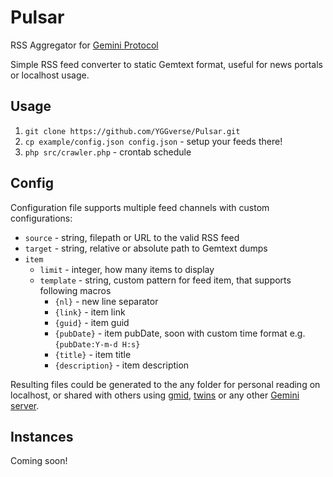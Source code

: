 # Pulsar

RSS Aggregator for [Gemini Protocol](https://geminiprotocol.net)

Simple RSS feed converter to static Gemtext format, useful for news portals or localhost usage.

## Usage

1. `git clone https://github.com/YGGverse/Pulsar.git`
2. `cp example/config.json config.json` - setup your feeds there!
3. `php src/crawler.php` - crontab schedule

## Config

Configuration file supports multiple feed channels with custom configurations:

* `source` - string, filepath or URL to the valid RSS feed
* `target` - string, relative or absolute path to Gemtext dumps
* `item`
  * `limit` - integer, how many items to display
  * `template` - string, custom pattern for feed item, that supports following macros
    * `{nl}` - new line separator
    * `{link}` - item link
    * `{guid}` - item guid
    * `{pubDate}` - item pubDate, soon with custom time format e.g. `{pubDate:Y-m-d H:s}`
    * `{title}` - item title
    * `{description}` - item description

Resulting files could be generated to the any folder for personal reading on localhost, or shared with others using [gmid](https://github.com/omar-polo/gmid), [twins](https://code.rocket9labs.com/tslocum/twins) or any other [Gemini server](https://github.com/kr1sp1n/awesome-gemini#servers).

## Instances

Coming soon!